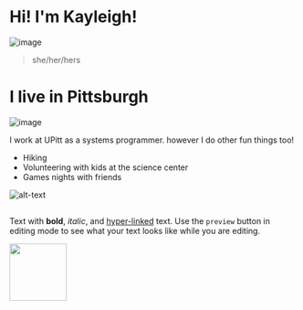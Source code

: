# Hi! I'm Kayleigh! 
![image](https://user-images.githubusercontent.com/49322307/194342555-1764f111-f620-4d52-a6c1-1c35ba103946.png)

> she/her/hers

# I live in Pittsburgh
![image](https://user-images.githubusercontent.com/49322307/194342783-9cb29929-88dc-40fb-88a5-b15bb299351a.png)

I work at UPitt as a systems programmer. however I do other fun things too! 
* Hiking
* Volunteering with kids at the science center
* Games nights with friends

![alt-text](https://media3.giphy.com/media/3o6UBfwmyyFM9ieUgM/200w.gif?cid=82a1493byeu9lj2u2dnryb4dm3drvj8f600e91mmx95ms8je&rid=200w.gif&ct=g)

## 
Text with **bold**, _italic_, and [hyper-linked](https://ww2.amstat.org/meetings/wsds/2022/index.cfm) text. Use the `preview` button in editing mode to see what your text looks like while you are editing. 

<img src ="url" width="100px">

